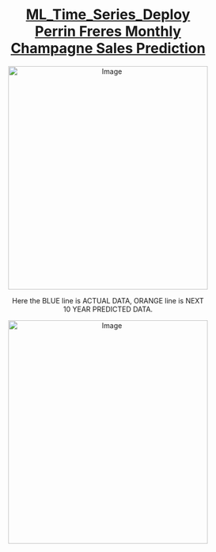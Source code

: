 <div style="width: 80%;" align=center>
  
  <h1><a href="https://github.com/celik-muhammed/ML_Time_Series_Deploy_Product_Sales_Prediction/blob/master/ml_time_series_deploy_product_sales_prediction_v1.ipynb" target="_blank">ML_Time_Series_Deploy Perrin Freres Monthly Champagne Sales Prediction</a></h1>
  
  <img src="https://i.ibb.co/CWqZVHs/download.png" alt="Image" style="height: 450px; width: 100%;">
  <p>Here the BLUE line is ACTUAL DATA, ORANGE line is NEXT 10 YEAR PREDICTED DATA.</p>  
  
  <img src="https://i.ibb.co/7tTgj7M/download.png" alt="Image" style="height: 450px; width: 100%;">    
</div>
